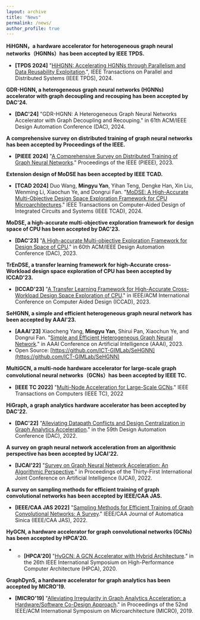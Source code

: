 ```yaml
---
layout: archive
title: "News"
permalink: /news/
author_profile: true
---
```


**HiHGNN，a hardware accelerator for heterogeneous graph neural networks（HGNNs）has been accepted by IEEE TPDS.**
* **[TPDS 2024]** "[HiHGNN: Accelerating HGNNs through Parallelism and Data Reusability Exploitation](https://arxiv.org/pdf/2307.12765).", IEEE Transactions on Parallel and Distributed Systems (IEEE TPDS), 2024.

**GDR-HGNN, a heterogeneous graph neural networks (HGNNs) accelerator with graph decoupling and recouping has been accepted by DAC'24.**
* **[DAC'24]** "GDR-HGNN: A Heterogeneous Graph Neural Networks Accelerator with Graph Decoupling and Recouping." in 61th ACM/IEEE Design Automation Conference (DAC), 2024.

**A comprehensive survey on distributed training of graph neural networks has been accepted by Proceedings of the IEEE.**
* **[PIEEE 2024]** "[A Comprehensive Survey on Distributed Training of Graph Neural Networks](https://ieeexplore.ieee.org/abstract/document/10348966/)." Proceedings of the IEEE (PIEEE), 2023.

**Extension design of MoDSE has been accepted by IEEE TCAD.**
* **[TCAD 2024]** Duo Wang, **Mingyu Yan**, Yihan Teng, Dengke Han, Xin Liu, Wenming Li, Xiaochun Ye, and Dongrui Fan. "[MoDSE: A High-Accurate Multi-Objective Design Space Exploration Framework for CPU Microarchitectures](https://ieeexplore.ieee.org/abstract/document/10345735)." IEEE Transactions on Computer-Aided Design of Integrated Circuits and Systems (IEEE TCAD), 2024.

**MoDSE, a high-accurate multi-objective exploration framework for design space of CPU has been accepted by DAC'23.**
* **[DAC'23]** "[A High-accurate Multi-objective Exploration Framework for Design Space of CPU](https://ieeexplore.ieee.org/abstract/document/10247790/)." in 60th ACM/IEEE Design Automation Conference (DAC), 2023.

**TrEnDSE, a transfer learning framework for high-Accurate cross-Workload design space exploration of CPU has been accepted by ICCAD'23.**
* **[ICCAD'23]** "[A Transfer Learning Framework for High-Accurate Cross-Workload Design Space Exploration of CPU](https://ieeexplore.ieee.org/abstract/document/10323840/)." in IEEE/ACM International Conference on Computer Aided Design (ICCAD), 2023.

**SeHGNN, a simple and efficient heterogeneous graph neural network has been accepted by AAAI'23.**
* **[AAAI'23]** Xiaocheng Yang, **Mingyu Yan**, Shirui Pan, Xiaochun Ye, and Dongrui Fan. "[Simple and Efficient Heterogeneous Graph Neural Network](https://ojs.aaai.org/index.php/AAAI/article/view/26283)." in AAAI Conference on Artificial Intelligence (AAAI), 2023.
* Open Source: [https://github.com/ICT-GIMLab/SeHGNN](https://github.com/ICT-GIMLab/SeHGNN)

**MultiGCN, a multi-node hardware accelerator for large-scale graph convolutional neural networks（GCNs）has been accepted by IEEE TC.**
* **[IEEE TC 2022]** "[Multi-Node Acceleration for Large-Scale GCNs](https://ieeexplore.ieee.org/abstract/document/9893364/)." IEEE Transactions on Computers (IEEE TC), 2022

**HiGraph, a graph analytics hardware accelerator has been accepted by DAC'22.**
* **[DAC'22]** "[Alleviating Datapath Conflicts and Design Centralization in Graph Analytics Acceleration](https://dl.acm.org/doi/abs/10.1145/3489517.3530524)." in the 59th Design Automation Conference (DAC), 2022.

**A survey on graph neural network acceleration from an algorithmic perspective has been accepted by IJCAI'22.**
* **[IJCAI'22]** "[Survey on Graph Neural Network Acceleration: An Algorithmic Perspective](https://arxiv.org/abs/2202.04822)." in Proceedings of the Thirty-First International Joint Conference on Artificial Intelligence (IJCAI), 2022.

**A survey on sampling methods for efficient training of graph convolutional networks has been accepted by IEEE/CAA JAS.**
* **[IEEE/CAA JAS 2022]** "[Sampling Methods for Efficient Training of Graph Convolutional Networks: A Survey](https://ieeexplore.ieee.org/abstract/document/9601152/)." IEEE/CAA Journal of Automatica Sinica (IEEE/CAA JAS), 2022.

**HyGCN, a hardware accelerator for graph convolutional networks (GCNs) has been accepted by HPCA'20.**
* * **[HPCA'20]** "[HyGCN: A GCN Accelerator with Hybrid Architecture](https://ieeexplore.ieee.org/abstract/document/9065592/)." in the 26th IEEE International Symposium on High-Performance Computer Architecture (HPCA), 2020.

**GraphDynS, a hardware accelerator for graph analytics has been accepted by MICRO'19.**    
* **[MICRO'19]** "[Alleviating Irregularity in Graph Analytics Acceleration: a Hardware/Software Co-Design Approach](https://dl.acm.org/doi/abs/10.1145/3352460.3358318)." in Proceedings of the 52nd IEEE/ACM International Symposium on Microarchitecture (MICRO), 2019.
